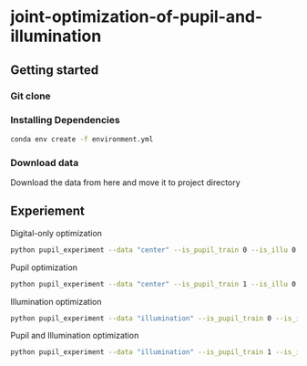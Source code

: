 # joint-optimization-of-pupil-and-illumination

## Getting started
### Git clone

### Installing Dependencies
```bash
conda env create -f environment.yml
```

### Download data
Download the data from here and move it to project directory

## Experiement
Digital-only optimization
```bash
python pupil_experiment --data "center" --is_pupil_train 0 --is_illu 0
```

Pupil optimization
```bash
python pupil_experiment --data "center" --is_pupil_train 1 --is_illu 0
```

Illumination optimization
```bash
python pupil_experiment --data "illumination" --is_pupil_train 0 --is_illu 1
```

Pupil and Illumination optimization
```bash
python pupil_experiment --data "illumination" --is_pupil_train 1 --is_illu 1
```
